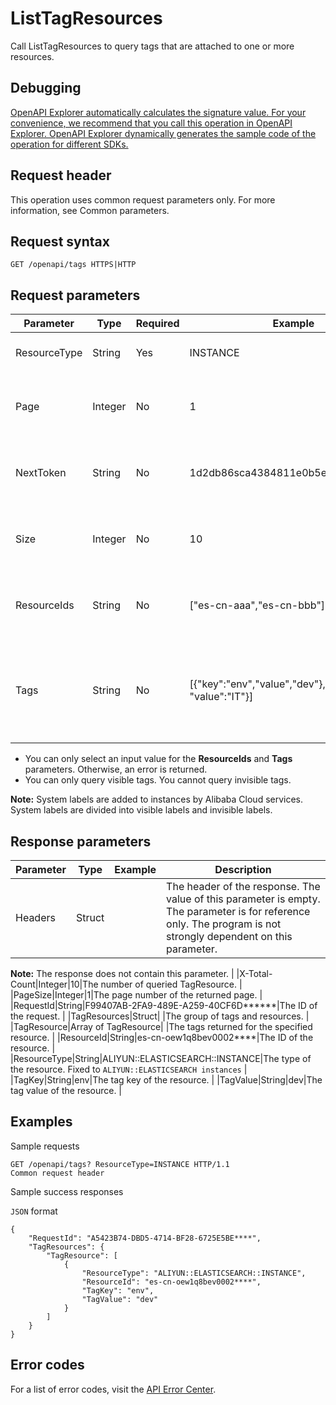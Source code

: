 # ListTagResources

Call ListTagResources to query tags that are attached to one or more resources.

## Debugging

[OpenAPI Explorer automatically calculates the signature value. For your convenience, we recommend that you call this operation in OpenAPI Explorer. OpenAPI Explorer dynamically generates the sample code of the operation for different SDKs.](https://api.aliyun.com/#product=elasticsearch&api=ListTagResources&type=ROA&version=2017-06-13)

## Request header

This operation uses common request parameters only. For more information, see Common parameters.

## Request syntax

```
GET /openapi/tags HTTPS|HTTP
```

## Request parameters

|Parameter|Type|Required|Example|Description|
|---------|----|--------|-------|-----------|
|ResourceType|String|Yes|INSTANCE|The type of the resource. |
|Page|Integer|No|1|The number of entries to return on each page. |
|NextToken|String|No|1d2db86sca4384811e0b5e8707e\*\*\*\*\*\*|The token that is returned for the next query. |
|Size|Integer|No|10|The number of entries to return on each page. |
|ResourceIds|String|No|\["es-cn-aaa","es-cn-bbb"\]|The list of instance IDs that you want to query. |
|Tags|String|No|\[\{"key":"env","value","dev"\},\{"key":"dev", "value":"IT"\}\]|The list of Tags to be queried. It is a JSON string that contains up to 20 subitems. |

-   You can only select an input value for the **ResourceIds** and **Tags** parameters. Otherwise, an error is returned.
-   You can only query visible tags. You cannot query invisible tags.

**Note:** System labels are added to instances by Alibaba Cloud services. System labels are divided into visible labels and invisible labels.


## Response parameters

|Parameter|Type|Example|Description|
|---------|----|-------|-----------|
|Headers|Struct| |The header of the response. The value of this parameter is empty. The parameter is for reference only. The program is not strongly dependent on this parameter.

**Note:** The response does not contain this parameter. |
|X-Total-Count|Integer|10|The number of queried TagResource. |
|PageSize|Integer|1|The page number of the returned page. |
|RequestId|String|F99407AB-2FA9-489E-A259-40CF6D\*\*\*\*\*\*|The ID of the request. |
|TagResources|Struct| |The group of tags and resources. |
|TagResource|Array of TagResource| |The tags returned for the specified resource. |
|ResourceId|String|es-cn-oew1q8bev0002\*\*\*\*|The ID of the resource. |
|ResourceType|String|ALIYUN::ELASTICSEARCH::INSTANCE|The type of the resource. Fixed to `ALIYUN::ELASTICSEARCH instances` |
|TagKey|String|env|The tag key of the resource. |
|TagValue|String|dev|The tag value of the resource. |

## Examples

Sample requests

```
GET /openapi/tags? ResourceType=INSTANCE HTTP/1.1
Common request header
```

Sample success responses

`JSON` format

```
{
    "RequestId": "A5423B74-DBD5-4714-BF28-6725E5BE****",
    "TagResources": {
        "TagResource": [
            {
                "ResourceType": "ALIYUN::ELASTICSEARCH::INSTANCE",
                "ResourceId": "es-cn-oew1q8bev0002****",
                "TagKey": "env",
                "TagValue": "dev"
            }
        ]
    }
}
```

## Error codes

For a list of error codes, visit the [API Error Center](https://error-center.alibabacloud.com/status/product/elasticsearch).

